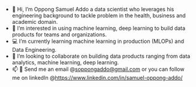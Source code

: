 - 👋 Hi, I’m Oppong Samuel Addo a data scientist who leverages his engineering background to tackle problem in the health, business and academic domain.
- 👀 I’m interested in using machine learning, deep learning to build data products for teams and organizations.
- 💻 I’m currently learning machine learning in production (MLOPs) and Data Engineering.
- 💞️ I’m looking to collaborate on building data products ranging from data analytics, machine learning, deep learning.
- 📫 📲 Send me an email @soppongaddo@gmail.com or you can follow me on linkedIn @https://www.linkedin.com/in/samuel-oppong-addo/

<!---
stormzee/stormzee is a ✨ special ✨ repository because its `README.md` (this file) appears on your GitHub profile.
You can click the Preview link to take a look at your changes.
--->

